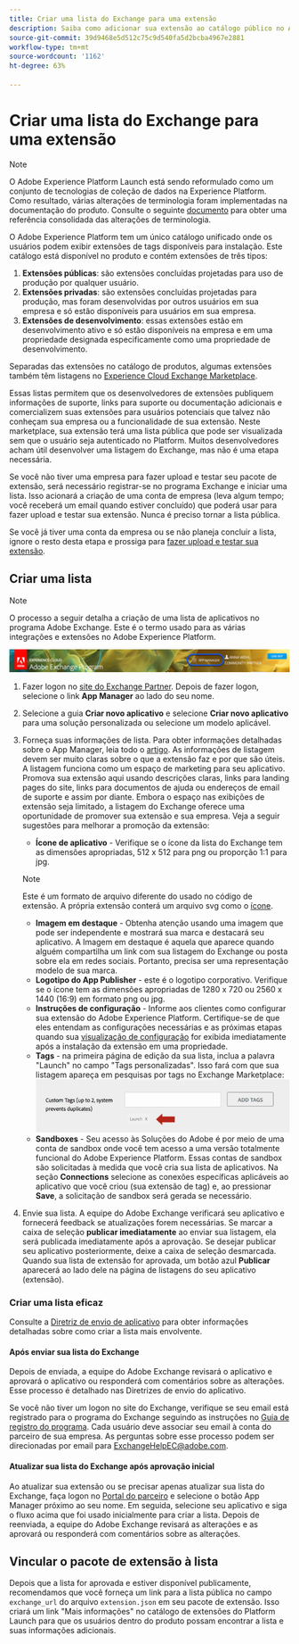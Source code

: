 ```yaml
---
title: Criar uma lista do Exchange para uma extensão
description: Saiba como adicionar sua extensão ao catálogo público no Adobe Experience Platform.
source-git-commit: 39d9468e5d512c75c9d540fa5d2bcba4967e2881
workflow-type: tm+mt
source-wordcount: '1162'
ht-degree: 63%

---
```


# Criar uma lista do Exchange para uma extensão

>[!NOTE]
>
>O Adobe Experience Platform Launch está sendo reformulado como um conjunto de tecnologias de coleção de dados na Experience Platform. Como resultado, várias alterações de terminologia foram implementadas na documentação do produto. Consulte o seguinte [documento](../../term-updates.md) para obter uma referência consolidada das alterações de terminologia.

O Adobe Experience Platform tem um único catálogo unificado onde os usuários podem exibir extensões de tags disponíveis para instalação. Este catálogo está disponível no produto e contém extensões de três tipos:

1. **Extensões públicas**: são extensões concluídas projetadas para uso de produção por qualquer usuário.
1. **Extensões privadas**: são extensões concluídas projetadas para produção, mas foram desenvolvidas por outros usuários em sua empresa e só estão disponíveis para usuários em sua empresa.
1. **Extensões de desenvolvimento**: essas extensões estão em desenvolvimento ativo e só estão disponíveis na empresa e em uma propriedade designada especificamente como uma propriedade de desenvolvimento.

Separadas das extensões no catálogo de produtos, algumas extensões também têm listagens no [Experience Cloud Exchange Marketplace](https://exchange.adobe.com/experiencecloud.experience-platform-launch.html#product).

Essas listas permitem que os desenvolvedores de extensões publiquem informações de suporte, links para suporte ou documentação adicionais e comercializem suas extensões para usuários potenciais que talvez não conheçam sua empresa ou a funcionalidade de sua extensão. Neste marketplace, sua extensão terá uma lista pública que pode ser visualizada sem que o usuário seja autenticado no Platform.  Muitos desenvolvedores acham útil desenvolver uma listagem do Exchange, mas não é uma etapa necessária.

Se você não tiver uma empresa para fazer upload e testar seu pacote de extensão, será necessário registrar-se no programa Exchange e iniciar uma lista.  Isso acionará a criação de uma conta de empresa (leva algum tempo; você receberá um email quando estiver concluído) que poderá usar para fazer upload e testar sua extensão.  Nunca é preciso tornar a lista pública.

Se você já tiver uma conta da empresa ou se não planeja concluir a lista, ignore o resto desta etapa e prossiga para [fazer upload e testar sua extensão](./upload-and-test.md).

## Criar uma lista

>[!NOTE]
>
>O processo a seguir detalha a criação de uma lista de aplicativos no programa Adobe Exchange. Este é o termo usado para as várias integrações e extensões no Adobe Experience Platform.

![Localização de link do Experience Cloud App Manager](../images/getting-started/app-mgr-link.png)

1. Fazer logon no [site do Exchange Partner](https://partners.adobe.com/exchangeprogram/experiencecloud). Depois de fazer logon, selecione o link **App Manager** ao lado do seu nome.
1. Selecione a guia **Criar novo aplicativo** e selecione **Criar novo aplicativo** para uma solução personalizada ou selecione um modelo aplicável.
1. Forneça suas informações de lista. Para obter informações detalhadas sobre o App Manager, leia todo o [artigo](https://adobeexchangeec.zendesk.com/hc/en-us/articles/360024197931). As informações de listagem devem ser muito claras sobre o que a extensão faz e por que são úteis. A listagem funciona como um espaço de marketing para seu aplicativo. Promova sua extensão aqui usando descrições claras, links para landing pages do site, links para documentos de ajuda ou endereços de email de suporte e assim por diante. Embora o espaço nas exibições de extensão seja limitado, a listagem do Exchange oferece uma oportunidade de promover sua extensão e sua empresa. Veja a seguir sugestões para melhorar a promoção da extensão:
   - **Ícone de aplicativo** - Verifique se o ícone da lista do Exchange tem as dimensões apropriadas, 512 x 512 para png ou proporção 1:1 para jpg.

   >[!NOTE]
   >
   >Este é um formato de arquivo diferente do usado no código de extensão. A própria extensão conterá um arquivo svg como o [ícone](../manifest.md).
   
   - **Imagem em destaque**  - Obtenha atenção usando uma imagem que pode ser independente e mostrará sua marca e destacará seu aplicativo. A Imagem em destaque é aquela que aparece quando alguém compartilha um link com sua listagem do Exchange ou posta sobre ela em redes sociais. Portanto, precisa ser uma representação modelo de sua marca.
   - **Logotipo do App Publisher** - este é o logotipo corporativo. Verifique se o ícone tem as dimensões apropriadas de 1280 x 720 ou 2560 x 1440 (16:9) em formato png ou jpg.
   - **Instruções de configuração**  - Informe aos clientes como configurar sua extensão do Adobe Experience Platform. Certifique-se de que eles entendam as configurações necessárias e as próximas etapas quando sua [visualização de configuração](../configuration.md) for exibida imediatamente após a instalação da extensão em uma propriedade. 
   - **Tags** - na primeira página de edição da sua lista, inclua a palavra &quot;Launch&quot; no campo &quot;Tags personalizadas&quot;. Isso fará com que sua listagem apareça em pesquisas por tags no Exchange Marketplace:
      ![](../images/getting-started/custom-tags.jpg)
   - **Sandboxes**  - Seu acesso às Soluções do Adobe é por meio de uma conta de sandbox onde você tem acesso a uma versão totalmente funcional do Adobe Experience Platform. Essas contas de sandbox são solicitadas à medida que você cria sua lista de aplicativos. Na seção **Connections** selecione as conexões específicas aplicáveis ao aplicativo que você criou (sua extensão de tag) e, ao pressionar **Save**, a solicitação de sandbox será gerada se necessário.
1. Envie sua lista. A equipe do Adobe Exchange verificará seu aplicativo e fornecerá feedback se atualizações forem necessárias. Se marcar a caixa de seleção **publicar imediatamente** ao enviar sua listagem, ela será publicada imediatamente após a aprovação. Se desejar publicar seu aplicativo posteriormente, deixe a caixa de seleção desmarcada. Quando sua lista de extensão for aprovada, um botão azul **Publicar** aparecerá ao lado dele na página de listagens do seu aplicativo (extensão).

### Criar uma lista eficaz

Consulte a [Diretriz de envio de aplicativo](https://partners.adobe.com/exchangeprogram/experiencecloud/build/ec-exchange.html) para obter informações detalhadas sobre como criar a lista mais envolvente.

#### Após enviar sua lista do Exchange

Depois de enviada, a equipe do Adobe Exchange revisará o aplicativo e aprovará o aplicativo ou responderá com comentários sobre as alterações. Esse processo é detalhado nas Diretrizes de envio do aplicativo.

Se você não tiver um logon no site do Exchange, verifique se seu email está registrado para o programa do Exchange seguindo as instruções no [Guia de registro do programa](https://partners.adobe.com/content/mcp/us/en/home/reg-guide.html). Cada usuário deve associar seu email à conta do parceiro de sua empresa. As perguntas sobre esse processo podem ser direcionadas por email para <ExchangeHelpEC@adobe.com>.

#### Atualizar sua lista do Exchange após aprovação inicial

Ao atualizar sua extensão ou se precisar apenas atualizar sua lista do Exchange, faça logon no [Portal do parceiro](https://partners.adobe.com/exchangeprogram/experiencecloud) e selecione o botão App Manager próximo ao seu nome. Em seguida, selecione seu aplicativo e siga o fluxo acima que foi usado inicialmente para criar a lista. Depois de reenviada, a equipe do Adobe Exchange revisará as alterações e as aprovará ou responderá com comentários sobre as alterações.

## Vincular o pacote de extensão à lista

Depois que a lista for aprovada e estiver disponível publicamente, recomendamos que você forneça um link para a lista pública no campo `exchange_url` do arquivo `extension.json` em seu pacote de extensão.  Isso criará um link &quot;Mais informações&quot; no catálogo de extensões do Platform Launch para que os usuários dentro do produto possam encontrar a lista e suas informações adicionais.
